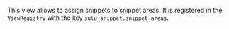This view allows to assign snippets to snippet areas. It is registered in the `ViewRegistry` with the key
`sulu_snippet.snippet_areas`.
